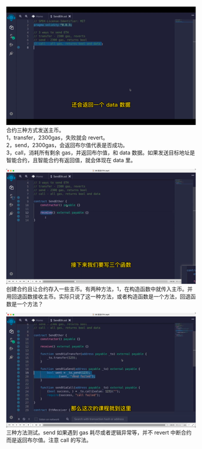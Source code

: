 ![](./img/2022-07-15-14-05-11.png)  
合约三种方式发送主币。  
1，transfer，2300gas，失败就会 revert。  
2，send，2300gas，会返回布尔值代表是否成功。  
3，call，消耗所有剩余 gas，并返回布尔值，和 data 数据。如果发送目标地址是智能合约，且智能合约有返回值，就会体现在 data 里。

![](./img/2022-07-15-14-54-26.png)  
创建合约且让合约存入一些主币。有两种方法，1，在构造函数中就传入主币。并用回退函数接收主币。实际只说了这一种方法，或者构造函数是一个方法，回退函数是一个方法？

![](./img/2022-07-15-15-00-29.png)
三种方法测试。send 如果遇到 gas 耗尽或者逻辑异常等，并不 revert 中断合约而是返回布尔值。注意 call 的写法。
